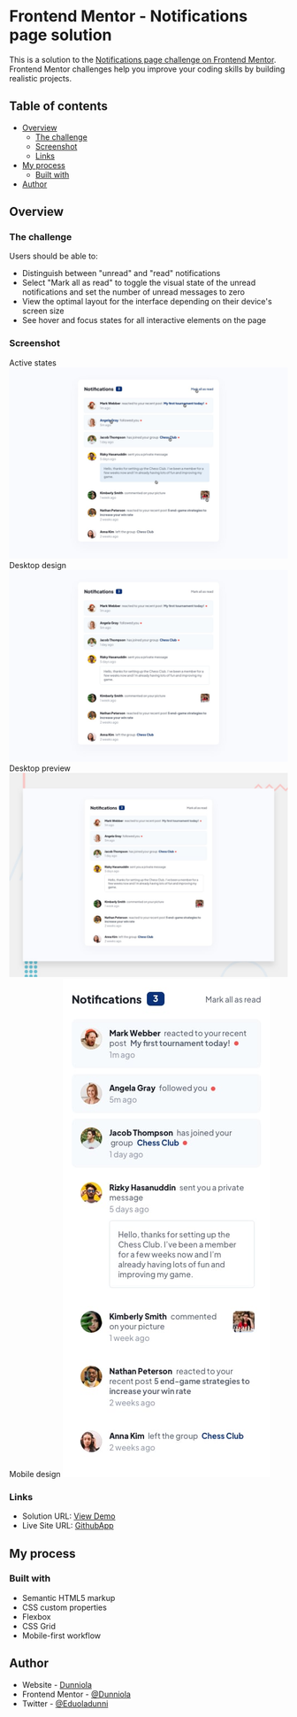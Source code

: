 # Frontend Mentor - Notifications page solution

This is a solution to the [Notifications page challenge on Frontend Mentor](https://www.frontendmentor.io/challenges/notifications-page-DqK5QAmKbC). Frontend Mentor challenges help you improve your coding skills by building realistic projects. 

## Table of contents

- [Overview](#overview)
  - [The challenge](#the-challenge)
  - [Screenshot](#screenshot)
  - [Links](#links)
- [My process](#my-process)
  - [Built with](#built-with)
- [Author](#author)

## Overview

### The challenge

Users should be able to:

- Distinguish between "unread" and "read" notifications
- Select "Mark all as read" to toggle the visual state of the unread notifications and set the number of unread messages to zero
- View the optimal layout for the interface depending on their device's screen size
- See hover and focus states for all interactive elements on the page

### Screenshot
Active states
![](./design/active-states.jpg)
Desktop design
![](./design/desktop-design.jpg)
Desktop preview
![](./design/desktop-preview.jpg)
Mobile design
![](./design/mobile-design.jpg)



### Links

- Solution URL: [View Demo](https://github.com/Dunniola/Notifications-page.git)
- Live Site URL: [GithubApp](https://dunniola.github.io/Notifications-page/)

## My process

### Built with

- Semantic HTML5 markup
- CSS custom properties
- Flexbox
- CSS Grid
- Mobile-first workflow


## Author

- Website - [Dunniola](https://dunniola.github.io/Notifications-page/)
- Frontend Mentor - [@Dunniola](https://www.frontendmentor.io/profile/Dunniola)
- Twitter - [@Eduoladunni](https://www.twitter.com/Eduoladunni)

